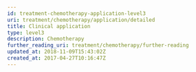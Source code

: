 ```yaml
---
id: treatment-chemotherapy-application-level3
uri: treatment/chemotherapy/application/detailed
title: Clinical application
type: level3
description: Chemotherapy
further_reading_uri: treatment/chemotherapy/further-reading
updated_at: 2018-11-09T15:43:02Z
created_at: 2017-04-27T10:16:47Z
---
```


